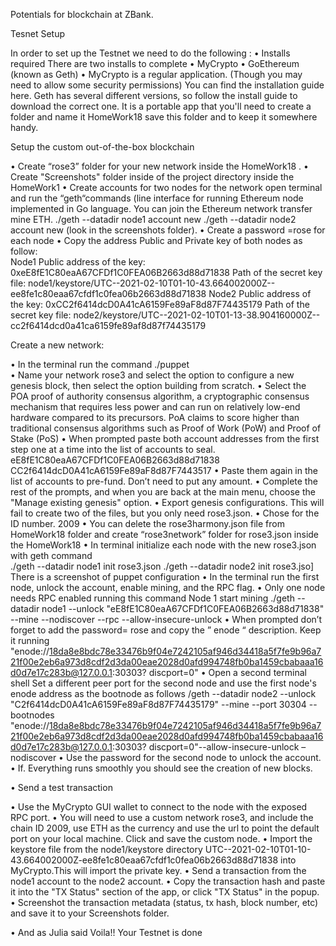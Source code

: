 Potentials for blockchain at ZBank.

Tesnet Setup

In order to set up the Testnet we need to do the following :
•	Installs required There are two installs to complete 
•	MyCrypto
•	GoEthereum (known as Geth)
•	MyCrypto is a regular application. (Though you may need to allow some security permissions)                                                                         You can find the installation guide here.                                                                                                                           Geth has several different versions, so follow the install guide to download the correct one. It is a portable app that you'll need to create a folder and name it   HomeWork18 save this folder and to keep it somewhere handy.

Setup the custom out-of-the-box blockchain

•	Create “rose3” folder for your new network inside the HomeWork18 .
•	Create "Screenshots" folder inside of the project directory inside the HomeWork1
•	Create accounts for two nodes for the network open terminal and run the “geth“commands (line interface for running Ethereum node implemented in Go language. You     can join the Ethereum network transfer mine ETH.                                                                                                                     ./geth --datadir node1 account new                                                                                                                                   ./geth --datadir node2 account new 
  (look in the screenshots folder). 
•	Create a password =rose for each node
•	Copy the address Public and Private key of both nodes as follow:                                                                            
Node1                                                                                                                                                                   Public address of the key:   0xeE8fE1C80eaA67CFDf1C0FEA06B2663d88d71838                                                                                             Path of the secret key file: node1/keystore/UTC--2021-02-10T01-10-43.664002000Z--ee8fe1c80eaa67cfdf1c0fea06b2663d88d71838
Node2                                                                                                                                                                   Public address of the key:   0xCC2f6414dcD0A41cA6159Fe89aF8d87F74435179                                                                                             Path of the secret key file: node2/keystore/UTC--2021-02-10T01-13-38.904160000Z--cc2f6414dcd0a41ca6159fe89af8d87f74435179


Create a new network:

•	 In the terminal run the command   ./puppet  
•	 Name your network rose3 and select the option to configure a new genesis block, then select the option building from scratch.
•	Select the POA proof of authority consensus algorithm, a cryptographic consensus mechanism that requires less power and can run on relatively low-end hardware       compared to its precursors. PoA claims to score higher than traditional consensus algorithms such as Proof of Work (PoW) and Proof of Stake (PoS)
•	 When prompted paste both account addresses from the first step one at a time into the list of accounts to seal.                                                        eE8fE1C80eaA67CFDf1C0FEA06B2663d88d71838                 CC2f6414dcD0A41cA6159Fe89aF8d87F7443517                                                                •	Paste them again in the list of accounts to pre-fund. Don’t need to put any amount.
•	Complete the rest of the prompts, and when you are back at the main menu, choose the "Manage existing genesis" option.
•	Export genesis configurations. This will fail to create two of the files, but you only need rose3.json.
•	Chose for the ID number. 2009
•	You can delete the rose3harmony.json file from HomeWork18 folder and create “rose3network” folder for rose3.json inside the HomeWork18
•	In terminal initialize each node with the new rose3.json with geth command  
    ./geth --datadir node1 init rose3.json                                                                                       			                                   ./geth --datadir node2 init rose3.jso]                                                                                                       	                     There is a screenshot of puppet configuration
•	 In the  terminal  run the first node, unlock the account, enable mining, and the RPC flag. 
•	Only one node needs RPC enabled running this command Node 1 start mining
    ./geth --datadir node1 --unlock "eE8fE1C80eaA67CFDf1C0FEA06B2663d88d71838" --mine --nodiscover --rpc --allow-insecure-unlock
•	 When prompted don’t forget to add the password= rose and copy the ” enode “ description. Keep it running 
    "enode://18da8e8bdc78e33476b9f04e7242105af946d34418a5f7fe9b96a721f00e2eb6a973d8cdf2d3da00eae2028d0afd994748fb0ba1459cbabaaa16d0d7e17c283b@127.0.0.1:30303?            discport=0"
•	Open a second terminal shell  Set a different peer port for the second node and use the first node's enode address as the bootnode as follows                          /geth --datadir node2 --unlock "C2f6414dcD0A41cA6159Fe89aF8d87F74435179" --mine --port 30304 --bootnodes                                         "enode://18da8e8bdc78e33476b9f04e7242105af946d34418a5f7fe9b96a721f00e2eb6a973d8cdf2d3da00eae2028d0afd994748fb0ba1459cbabaaa16d0d7e17c283b@127.0.0.1:30303?    discport=0"--allow-insecure-unlock –nodiscover
•	Use the password for the second node to unlock the account.
•	If. Everything runs smoothly you should see the creation of new blocks.
	
•	Send a test transaction

•	Use the MyCrypto GUI wallet to connect to the node with the exposed RPC port.
•	You will need to use a custom network rose3, and include the chain ID 2009, use ETH as the currency and use the url to point the default port on your local         machine. Click and save the custom node.
•	 Import the keystore file from the node1/keystore directory                                                                                                          UTC--2021-02-10T01-10-43.664002000Z-ee8fe1c80eaa67cfdf1c0fea06b2663d88d71838 into MyCrypto.This will import the private key.
•	Send a transaction from the node1 account to the node2 account.
•	Copy the transaction hash and paste it into the "TX Status" section of the app, or click "TX Status" in the popup.                   
•	Screenshot the transaction metadata (status, tx hash, block number, etc) and save it to your Screenshots folder.

•	And as Julia said Voila!!  Your Testnet is done
